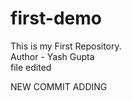 # first-demo
This is my First Repository.<br>
Author - Yash Gupta<br>
file edited


NEW COMMIT ADDING
